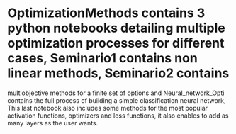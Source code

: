 # OptimizationMethods contains 3 python notebooks detailing multiple optimization processes for different cases, Seminario1 contains non linear methods, Seminario2 contains
multiobjective methods for a finite set of options and Neural_network_Opti contains the full process of building a simple classification neural network, This last notebook
also includes some methods for the most popular activation functions, optimizers and loss functions, it also enables to add as many layers as the user wants.
